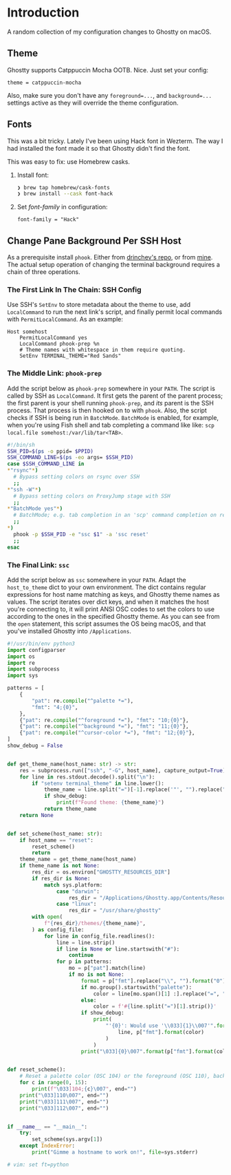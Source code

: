 # Introduction
A random collection of my configuration changes to Ghostty on macOS.


## Theme
Ghostty supports Catppuccin Mocha OOTB. Nice. Just set your config:

```
theme = catppuccin-mocha
```

Also, make sure you don't have any `foreground=...`, and `background=...` settings active as they will override the theme configuration.

## Fonts
This was a bit tricky. Lately I've been using Hack font in Wezterm. The way I had installed the font made it so that Ghostty didn't find the font.

This was easy to fix: use Homebrew casks.

1. Install font:
    ```sh
    ❯ brew tap homebrew/cask-fonts
    ❯ brew install --cask font-hack
    ```
2. Set _font-family_ in configuration:
    ```
    font-family = "Hack"
    ```

## Change Pane Background Per SSH Host
As a prerequisite install `phook`. Either from [drinchev's repo](https://github.com/drinchev/phook), or from [mine](https://github.com/kontza/phook).
The actual setup operation of changing the terminal background requires a chain of three operations.

### The First Link In The Chain: SSH Config
Use SSH's `SetEnv` to store metadata about the theme to use, add `LocalCommand` to run the next link's script, and finally permit local commands with `PermitLocalCommand`. As an example:
```
Host somehost
    PermitLocalCommand yes
    LocalCommand phook-prep %n
    # Theme names with whitespace in them require quoting.
    SetEnv TERMINAL_THEME="Red Sands"
```

### The Middle Link: `phook-prep`
Add the script below as `phook-prep` somewhere in your `PATH`. The script is called by SSH as `LocalCommand`. It first gets the parent of the parent process; the first parent is your shell running `phook-prep`, and _its_ parent is the SSH process. That process is then hooked on to with `phook`. Also, the script checks if SSH is being run in `BatchMode`. `BatchMode` is enabled, for example, when you're using Fish shell and tab completing a command like like: `scp local.file somehost:/var/lib/tar<TAB>`.

```sh
#!/bin/sh
SSH_PID=$(ps -o ppid= $PPID)
SSH_COMMAND_LINE=$(ps -eo args= $SSH_PID)
case $SSH_COMMAND_LINE in
*"rsync"*)
  # Bypass setting colors on rsync over SSH
  ;;
*"ssh -W"*)
  # Bypass setting colors on ProxyJump stage with SSH
  ;;
*"BatchMode yes"*)
  # BatchMode; e.g. tab completion in an 'scp' command completion on remote server
  ;;
*)
  phook -p $SSH_PID -e "ssc $1" -a 'ssc reset'
  ;;
esac
```

### The Final Link: `ssc`
Add the script below as `ssc` somewhere in your `PATH`. Adapt the `host_to_theme` dict to your own environment. The dict contains regular expressions for host name matching as keys, and Ghostty theme names as values. The script iterates over dict keys, and when it matches the host you're connecting to, it will print ANSI OSC codes to set the colors to use according to the ones in the specified Ghostty theme. As you can see from the `open` statement, this script assumes the OS being macOS, and that you've installed Ghostty into `/Applications`.

```python
#!/usr/bin/env python3
import configparser
import os
import re
import subprocess
import sys

patterns = [
    {
        "pat": re.compile("^palette *="),
        "fmt": "4;{0}",
    },
    {"pat": re.compile("^foreground *="), "fmt": "10;{0}"},
    {"pat": re.compile("^background *="), "fmt": "11;{0}"},
    {"pat": re.compile("^cursor-color *="), "fmt": "12;{0}"},
]
show_debug = False


def get_theme_name(host_name: str) -> str:
    res = subprocess.run(["ssh", "-G", host_name], capture_output=True)
    for line in res.stdout.decode().split("\n"):
        if "setenv terminal_theme" in line.lower():
            theme_name = line.split("=")[-1].replace('"', "").replace("'", "")
            if show_debug:
                print(f"Found theme: {theme_name}")
            return theme_name
    return None


def set_scheme(host_name: str):
    if host_name == "reset":
        reset_scheme()
        return
    theme_name = get_theme_name(host_name)
    if theme_name is not None:
        res_dir = os.environ["GHOSTTY_RESOURCES_DIR"]
        if res_dir is None:
            match sys.platform:
                case "darwin":
                    res_dir = "/Applications/Ghostty.app/Contents/Resources/ghostty"
                case "linux":
                    res_dir = "/usr/share/ghostty"
        with open(
            f"{res_dir}/themes/{theme_name}",
        ) as config_file:
            for line in config_file.readlines():
                line = line.strip()
                if line is None or line.startswith("#"):
                    continue
                for p in patterns:
                    mo = p["pat"].match(line)
                    if mo is not None:
                        format = p["fmt"].replace("\\", "").format("0")
                        if mo.group().startswith("palette"):
                            color = line[mo.span()[1] :].replace("=", ";").strip()
                        else:
                            color = f'#{line.split("=")[1].strip()}'
                        if show_debug:
                            print(
                                "'{0}': Would use '\\033]{1}\\007'".format(
                                    line, p["fmt"].format(color)
                                )
                            )
                        print("\033]{0}\007".format(p["fmt"].format(color)), end="")


def reset_scheme():
    # Reset a palette color (OSC 104) or the foreground (OSC 110), background (OSC 111), or cursor (OSC 112) color.
    for c in range(0, 15):
        print(f"\033]104;{c}\007", end="")
    print("\033]110\007", end="")
    print("\033]111\007", end="")
    print("\033]112\007", end="")


if __name__ == "__main__":
    try:
        set_scheme(sys.argv[1])
    except IndexError:
        print("Gimme a hostname to work on!", file=sys.stderr)

# vim: set ft=python
```
